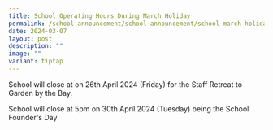 ```yaml
---
title: School Operating Hours During March Holiday
permalink: /school-announcement/school-announcement/school-march-holiday/
date: 2024-03-07
layout: post
description: ""
image: ""
variant: tiptap
---
```

<p>School will close at on 26th April 2024 (Friday) for the Staff Retreat
to Garden by the Bay.</p>
<p></p>
<p>School will close at 5pm on 30th April 2024 (Tuesday) being the School
Founder's Day</p>